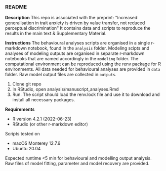 ### README

**Description**
This repo is associated with the preprint:  "Increased generalisation in trait anxiety is driven by value transfer, not reduced perceptual discrimination"
It contains data and scripts to reproduce the results in the main text & Supplementary Material. 

**Instructions**
The behavioural analyses scripts are organised in a single r-markdown notebook, found in the `analysis` folder. 
Modeling scipts and analyses of modeling outputs are organised in separate r-markdown notebooks that are named accordingly in the `modeling` folder. The computational environment can be reproduced using the renv package for R environments.
All data needed for behavioural analyses are provided in `data` folder. Raw model output files are collected in `outputs`. 

1. Clone git repo 
2. In RStudio, open analysis/manuscript_analyses.Rmd
3. Run. The script should load the renv.lock file and use it to download and install all necessary packages.

**Requirements**
* R version 4.2.1 (2022-06-23)
* RStudio (or other r-markdown editor)

Scripts tested on
- macOS Monterey 12.7.6
- Ubuntu 20.04

Expected runtime
<5 min for behavioural and modelling output analysis. Raw files of model fitting, parameter and model recovery are provided. 



